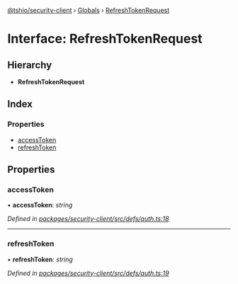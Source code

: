 [@tshio/security-client](../README.md) › [Globals](../globals.md) › [RefreshTokenRequest](refreshtokenrequest.md)

# Interface: RefreshTokenRequest

## Hierarchy

* **RefreshTokenRequest**

## Index

### Properties

* [accessToken](refreshtokenrequest.md#markdown-header-accesstoken)
* [refreshToken](refreshtokenrequest.md#markdown-header-refreshtoken)

## Properties

###  accessToken

• **accessToken**: *string*

*Defined in [packages/security-client/src/defs/auth.ts:18](https://github.com/TheSoftwareHouse/rad-modules-tools/blob/afe5496/packages/security-client/src/defs/auth.ts#L18)*

___

###  refreshToken

• **refreshToken**: *string*

*Defined in [packages/security-client/src/defs/auth.ts:19](https://github.com/TheSoftwareHouse/rad-modules-tools/blob/afe5496/packages/security-client/src/defs/auth.ts#L19)*
